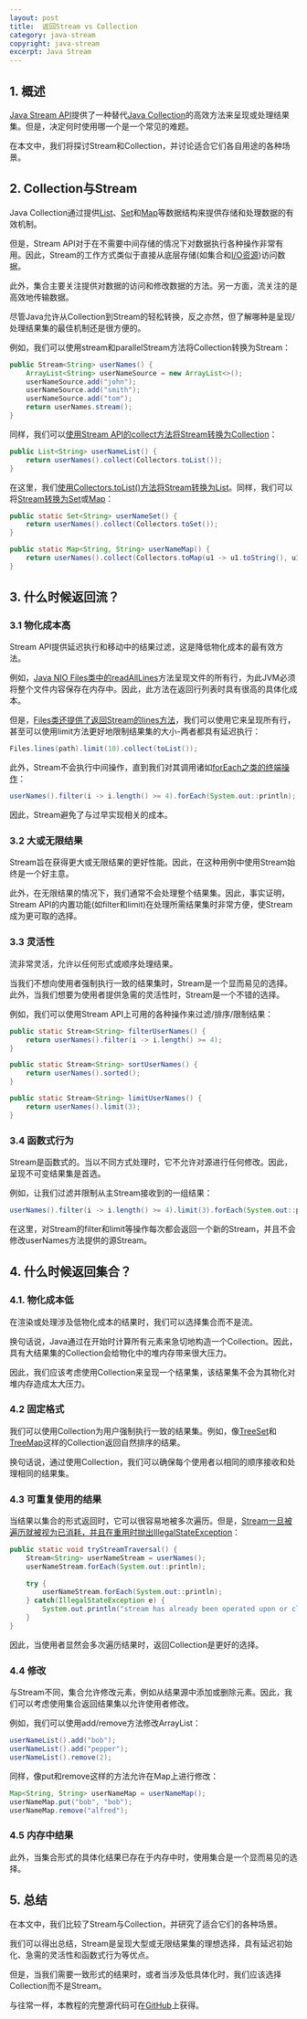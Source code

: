 ```yaml
---
layout: post
title:  返回Stream vs Collection
category: java-stream
copyright: java-stream
excerpt: Java Stream
---
```


## 1. 概述

[Java Stream API](https://www.baeldung.com/java-8-streams-introduction)提供了一种替代[Java Collection](https://www.baeldung.com/java-collections)的高效方法来呈现或处理结果集。但是，决定何时使用哪一个是一个常见的难题。

在本文中，我们将探讨Stream和Collection，并讨论适合它们各自用途的各种场景。

## 2. Collection与Stream

Java Collection通过提供[List](https://www.baeldung.com/java-linkedlist)、[Set](https://www.baeldung.com/java-hashset)和[Map](https://www.baeldung.com/java-hashmap)等数据结构来提供存储和处理数据的有效机制。

但是，Stream API对于在不需要中间存储的情况下对数据执行各种操作非常有用。因此，Stream的工作方式类似于直接从底层存储(如集合和[I/O资源](https://www.baeldung.com/java-io))访问数据。

此外，集合主要关注提供对数据的访问和修改数据的方法。另一方面，流关注的是高效地传输数据。

尽管Java允许从Collection到Stream的轻松转换，反之亦然，但了解哪种是呈现/处理结果集的最佳机制还是很方便的。

例如，我们可以使用stream和parallelStream方法将Collection转换为Stream：

```java
public Stream<String> userNames() {
    ArrayList<String> userNameSource = new ArrayList<>();
    userNameSource.add("john");
    userNameSource.add("smith");
    userNameSource.add("tom");
    return userNames.stream();
}
```

同样，我们可以[使用Stream API的collect方法将Stream转换为Collection](https://www.baeldung.com/java-8-collectors#Collect)：

```java
public List<String> userNameList() {
    return userNames().collect(Collectors.toList());
}
```

在这里，我们[使用Collectors.toList()方法将Stream转换为List](https://www.baeldung.com/java-8-collectors#1-collectorstolist)。同样，我们可以将[Stream转换为Set](https://www.baeldung.com/java-8-collectors#2-collectorstoset)或[Map](https://www.baeldung.com/java-8-collectors#4-collectorstomap)：

```java
public static Set<String> userNameSet() {
    return userNames().collect(Collectors.toSet());
}

public static Map<String, String> userNameMap() {
    return userNames().collect(Collectors.toMap(u1 -> u1.toString(), u1 -> u1.toString()));
}
```

## 3. 什么时候返回流？

### 3.1 物化成本高

Stream API提供延迟执行和移动中的结果过滤，这是降低物化成本的最有效方法。

例如，[Java NIO Files类中的readAllLines](https://www.baeldung.com/reading-file-in-java#read-file-with-path-readalllines)方法呈现文件的所有行，为此JVM必须将整个文件内容保存在内存中。因此，此方法在返回行列表时具有很高的具体化成本。

但是，[Files类还提供了返回Stream的lines方法](https://www.baeldung.com/reading-file-in-java#%20id=)，我们可以使用它来呈现所有行，甚至可以使用limit方法更好地限制结果集的大小-两者都具有延迟执行：

```java
Files.lines(path).limit(10).collect(toList());
```

此外，Stream不会执行中间操作，直到我们对其调用诸如[forEach之类的终端操作](https://www.baeldung.com/java-collection-stream-foreach)：

```java
userNames().filter(i -> i.length() >= 4).forEach(System.out::println);
```

因此，Stream避免了与过早实现相关的成本。

### 3.2 大或无限结果

Stream旨在获得更大或无限结果的更好性能。因此，在这种用例中使用Stream始终是一个好主意。

此外，在无限结果的情况下，我们通常不会处理整个结果集。因此，事实证明，Stream API的内置功能(如filter和limit)在处理所需结果集时非常方便，使Stream成为更可取的选择。

### 3.3 灵活性

流非常灵活，允许以任何形式或顺序处理结果。

当我们不想向使用者强制执行一致的结果集时，Stream是一个显而易见的选择。此外，当我们想要为使用者提供急需的灵活性时，Stream是一个不错的选择。

例如，我们可以使用Stream API上可用的各种操作来过滤/排序/限制结果：

```java
public static Stream<String> filterUserNames() {
    return userNames().filter(i -> i.length() >= 4);
}

public static Stream<String> sortUserNames() {
    return userNames().sorted();
}

public static Stream<String> limitUserNames() {
    return userNames().limit(3);
}
```

### 3.4 函数式行为

Stream是函数式的。当以不同方式处理时，它不允许对源进行任何修改。因此，呈现不可变结果集是首选。

例如，让我们过滤并限制从主Stream接收到的一组结果：

```java
userNames().filter(i -> i.length() >= 4).limit(3).forEach(System.out::println);
```

在这里，对Stream的filter和limit等操作每次都会返回一个新的Stream，并且不会修改userNames方法提供的源Stream。

## 4. 什么时候返回集合？

### 4.1. 物化成本低

在渲染或处理涉及低物化成本的结果时，我们可以选择集合而不是流。

换句话说，Java通过在开始时计算所有元素来急切地构造一个Collection。因此，具有大结果集的Collection会给物化中的堆内存带来很大压力。

因此，我们应该考虑使用Collection来呈现一个结果集，该结果集不会为其物化对堆内存造成太大压力。

### 4.2 固定格式

我们可以使用Collection为用户强制执行一致的结果集。例如，像[TreeSet](https://www.baeldung.com/java-tree-set)和[TreeMap](https://www.baeldung.com/java-treemap)这样的Collection返回自然排序的结果。

换句话说，通过使用Collection，我们可以确保每个使用者以相同的顺序接收和处理相同的结果集。

### 4.3 可重复使用的结果

当结果以集合的形式返回时，它可以很容易地被多次遍历。但是，[Stream一旦被遍历就被视为已消耗，并且在重用时抛出IllegalStateException](https://www.baeldung.com/java-stream-operated-upon-or-closed-exception)：

```java
public static void tryStreamTraversal() {
    Stream<String> userNameStream = userNames();
    userNameStream.forEach(System.out::println);
    
    try {
        userNameStream.forEach(System.out::println);
    } catch(IllegalStateException e) {
        System.out.println("stream has already been operated upon or closed");
    }
}
```

因此，当使用者显然会多次遍历结果时，返回Collection是更好的选择。

### 4.4 修改

与Stream不同，集合允许修改元素，例如从结果源中添加或删除元素。因此，我们可以考虑使用集合返回结果集以允许使用者修改。

例如，我们可以使用add/remove方法修改ArrayList：

```java
userNameList().add("bob");
userNameList().add("pepper");
userNameList().remove(2);
```

同样，像put和remove这样的方法允许在Map上进行修改：

```java
Map<String, String> userNameMap = userNameMap();
userNameMap.put("bob", "bob");
userNameMap.remove("alfred");
```

### 4.5 内存中结果

此外，当集合形式的具体化结果已存在于内存中时，使用集合是一个显而易见的选择。

## 5. 总结

在本文中，我们比较了Stream与Collection，并研究了适合它们的各种场景。

我们可以得出总结，Stream是呈现大型或无限结果集的理想选择，具有延迟初始化、急需的灵活性和函数式行为等优点。

但是，当我们需要一致形式的结果时，或者当涉及低具体化时，我们应该选择Collection而不是Stream。

与往常一样，本教程的完整源代码可在[GitHub](https://github.com/tuyucheng7/taketoday-tutorial4j/tree/master/java-core-modules/java-streams-3)上获得。
